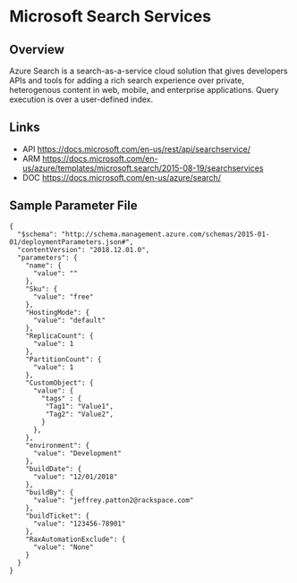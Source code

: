 # Microsoft Search Services 

## Overview
Azure Search is a search-as-a-service cloud solution that gives developers APIs and tools for adding a rich search experience over private, heterogenous content in web, mobile, and enterprise applications. Query execution is over a user-defined index.

## Links
- API https://docs.microsoft.com/en-us/rest/api/searchservice/
- ARM https://docs.microsoft.com/en-us/azure/templates/microsoft.search/2015-08-19/searchservices
- DOC https://docs.microsoft.com/en-us/azure/search/

## Sample Parameter File
```
{
  "$schema": "http://schema.management.azure.com/schemas/2015-01-01/deploymentParameters.json#",
  "contentVersion": "2018.12.01.0",
  "parameters": {
    "name": {
      "value": ""
    },
    "Sku": {
      "value": "free"
    },
    "HostingMode": {
      "value": "default"
    },
    "ReplicaCount": {
      "value": 1
    },
    "PartitionCount": {
      "value": 1
    },
    "CustomObject": {
      "value": {
        "tags" : {
         "Tag1": "Value1",
         "Tag2": "Value2",
        }
      },
    },
    "environment": {
      "value": "Development"
    },
    "buildDate": {
      "value": "12/01/2018"
    },
    "buildBy": {
      "value": "jeffrey.patton2@rackspace.com"
    },
    "buildTicket": {
      "value": "123456-78901"
    },
    "RaxAutomationExclude": {
      "value": "None"
    }
  }
}
```
